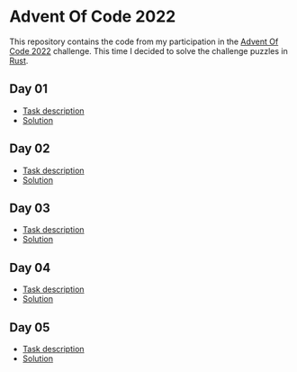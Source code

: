 # Advent Of Code 2022

<!-- [![Build and Test](https://github.com/maqiv/AdventOfCode2022/actions/workflows/main.yml/badge.svg)](https://github.com/maqiv/AdventOfCode2022/actions/workflows/main.yml) -->

This repository contains the code from my participation in the [Advent Of Code 2022](https://adventofcode.com/2022) challenge.
This time I decided to solve the challenge puzzles in [Rust](https://rust-lang.org/).

## Day 01

* [Task description](https://adventofcode.com/2022/day/1)
* [Solution](./day01/src/)

## Day 02

* [Task description](https://adventofcode.com/2022/day/2)
* [Solution](./day02/src/)

## Day 03

* [Task description](https://adventofcode.com/2022/day/3)
* [Solution](./day03/src/)

## Day 04

* [Task description](https://adventofcode.com/2022/day/4)
* [Solution](./day04/src/)


## Day 05

* [Task description](https://adventofcode.com/2022/day/5)
* [Solution](./day05/src/)